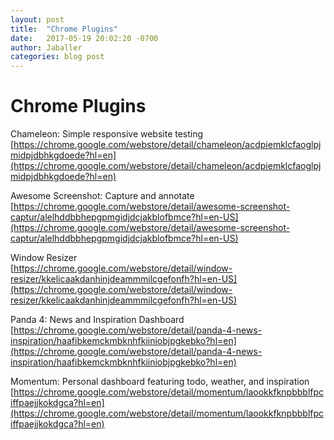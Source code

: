 ```yaml
---
layout: post
title:  "Chrome Plugins"
date:   2017-05-19 20:02:20 -0700
author: Jaballer
categories: blog post
---
```


# Chrome Plugins

Chameleon: Simple responsive website testing  
[https://chrome.google.com/webstore/detail/chameleon/acdpiemklcfaoglpjmidpjdbhkgdoede?hl=en](https://chrome.google.com/webstore/detail/chameleon/acdpiemklcfaoglpjmidpjdbhkgdoede?hl=en)  

Awesome Screenshot: Capture and annotate  
[https://chrome.google.com/webstore/detail/awesome-screenshot-captur/alelhddbbhepgpmgidjdcjakblofbmce?hl=en-US](https://chrome.google.com/webstore/detail/awesome-screenshot-captur/alelhddbbhepgpmgidjdcjakblofbmce?hl=en-US)  

Window Resizer  
[https://chrome.google.com/webstore/detail/window-resizer/kkelicaakdanhinjdeammmilcgefonfh?hl=en-US](https://chrome.google.com/webstore/detail/window-resizer/kkelicaakdanhinjdeammmilcgefonfh?hl=en-US)  

Panda 4: News and Inspiration Dashboard  
[https://chrome.google.com/webstore/detail/panda-4-news-inspiration/haafibkemckmbknhfkiiniobjpgkebko?hl=en](https://chrome.google.com/webstore/detail/panda-4-news-inspiration/haafibkemckmbknhfkiiniobjpgkebko?hl=en)  

Momentum: Personal dashboard featuring todo, weather, and inspiration  
[https://chrome.google.com/webstore/detail/momentum/laookkfknpbbblfpciffpaejjkokdgca?hl=en](https://chrome.google.com/webstore/detail/momentum/laookkfknpbbblfpciffpaejjkokdgca?hl=en)